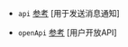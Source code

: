 - `api` [参考](https://dev.huya.com/docs#/%E5%B0%8F%E7%A8%8B%E5%BA%8FAPI%E6%8E%A5%E5%85%A5%E8%AF%B4%E6%98%8E?id=%e4%ba%8c%e3%80%81%e7%94%9f%e6%88%90%e7%ad%be%e5%90%8d) [用于发送消息通知]

- `openApi` [参考](https://dev.huya.com/docs#/%E7%BB%9F%E4%B8%80%E9%89%B4%E6%9D%83%E8%AF%B4%E6%98%8E) [用户开放API]